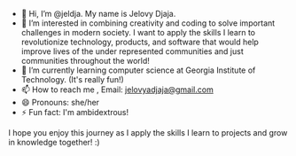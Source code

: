 - 👋 Hi, I’m @jeldja. My name is Jelovy Djaja.
- 👀 I’m interested in combining creativity and coding to solve important challenges in modern society.
I want to apply the skills I learn to revolutionize technology, products, and software that would help improve
lives of the under represented communities and just communities throughout the world!
- 🌱 I’m currently learning computer science at Georgia Institute of Technology. (It's really fun!)
- 📫 How to reach me , Email: jelovyadjaja@gmail.com
- 😄 Pronouns: she/her
- ⚡ Fun fact: I'm ambidextrous! 

I hope you enjoy this journey as I apply the skills I learn to projects and grow in knowledge together! :)
<!---
jeldja/jeldja is a ✨ special ✨ repository because its `README.md` (this file) appears on your GitHub profile.
You can click the Preview link to take a look at your changes.
--->
